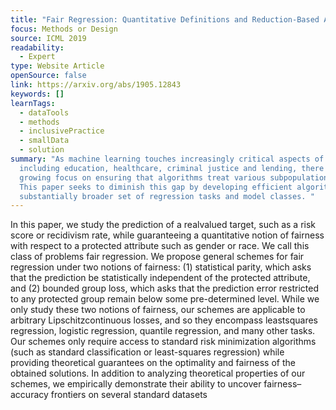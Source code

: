 ```yaml
---
title: "Fair Regression: Quantitative Definitions and Reduction-Based Algorithms"
focus: Methods or Design
source: ICML 2019
readability:
  - Expert
type: Website Article
openSource: false
link: https://arxiv.org/abs/1905.12843
keywords: []
learnTags:
  - dataTools
  - methods
  - inclusivePractice
  - smallData
  - solution
summary: "As machine learning touches increasingly critical aspects of our life,
  including education, healthcare, criminal justice and lending, there is a
  growing focus on ensuring that algorithms treat various subpopulations fairly.
  This paper seeks to diminish this gap by developing efficient algorithms for a
  substantially broader set of regression tasks and model classes. "
---
```

In this paper, we study the prediction of a realvalued target, such as a risk score or recidivism rate, while guaranteeing a quantitative notion of fairness with respect to a protected attribute such as gender or race. We call this class of problems fair regression. We propose general schemes for fair regression under two notions of fairness: (1) statistical parity, which asks that the prediction be statistically independent of the protected attribute, and (2) bounded group loss, which asks that the prediction error restricted to any protected group remain below some pre-determined level. While we only study these two notions of fairness, our schemes are applicable to arbitrary Lipschitzcontinuous losses, and so they encompass leastsquares regression, logistic regression, quantile regression, and many other tasks. Our schemes only require access to standard risk minimization algorithms (such as standard classification or least-squares regression) while providing theoretical guarantees on the optimality and fairness of the obtained solutions. In addition to analyzing theoretical properties of our schemes, we empirically demonstrate their ability to uncover fairness– accuracy frontiers on several standard datasets
